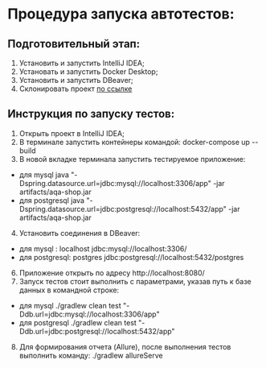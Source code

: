 # Процедура запуска автотестов:
## Подготовительный этап:
1. Установить и запустить IntelliJ IDEA;
2. Установать и запустить Docker Desktop;
3. Установить и запустить DBeaver;
4. Склонировать проект [по ссылке](https://github.com/Yliannasko/DiplomaProgect.git)
## Инструкция по запуску тестов:
1. Открыть проект в IntelliJ IDEA;
2. В терминале запустить контейнеры командой: docker-compose up --build 
3. В новой вкладке терминала запустить тестируемое приложение:
- для mysql java "-Dspring.datasource.url=jdbc:mysql://localhost:3306/app" -jar artifacts/aqa-shop.jar
- для postgresql java "-Dspring.datasource.url=jdbc:postgresql://localhost:5432/app" -jar artifacts/aqa-shop.jar
4. Установить соединения в DBeaver:
- для mysql : localhost jdbc:mysql://localhost:3306/
- для postgresql: postgres jdbc:postgresql://localhost:5432/postgres
6. Приложение открыть по адресу http://localhost:8080/
7. Запуск тестов стоит выполнить с параметрами, указав путь к базе данных в командной строке:
- для mysql ./gradlew clean test "-Ddb.url=jdbc:mysql://localhost:3306/app"
- для postgresql ./gradlew clean test "-Ddb.url=jdbc:postgresql://localhost:5432/app"
8. Для формирования отчета (Allure), после выполнения тестов выполнить команду: ./gradlew allureServe
